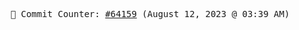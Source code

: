 <p align="center">
    <samp>
        📮 Commit Counter: <a href="https://github.com/Javascript-void0/Javascript-void0/commits/main">#64159</a> (August 12, 2023 @ 03:39 AM)
    </samp>
</p>